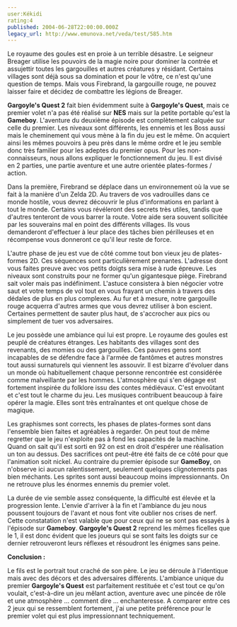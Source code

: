 ```yaml
---
user:Kékidi
rating:4
published: 2004-06-28T22:00:00.000Z
legacy_url: http://www.emunova.net/veda/test/585.htm
---
```

Le royaume des goules est en proie à un terrible désastre. Le seigneur Breager utilise les pouvoirs de la magie noire pour dominer la contrée et assujettir toutes les gargouilles et autres créatures y résidant. Certains villages sont déjà sous sa domination et pour le vôtre, ce n'est qu'une question de temps. Mais vous Firebrand, la gargouille rouge, ne pouvez laisser faire et décidez de combattre les légions de Breager.  

  

**Gargoyle's Quest 2** fait bien évidemment suite à **Gargoyle's Quest**, mais ce premier volet n'a pas été réalisé sur **NES** mais sur la petite portable qu'est la **Gameboy**. L'aventure du deuxième épisode est complètement calquée sur celle du premier. Les niveaux sont différents, les ennemis et les Boss aussi mais le cheminement qui vous mène à la fin du jeu est le même. On acquiert ainsi les mêmes pouvoirs à peu près dans le même ordre et le jeu semble donc très familier pour les adeptes du premier opus. Pour les non-connaisseurs, nous allons expliquer le fonctionnement du jeu. Il est divisé en 2 parties, une partie aventure et une autre orientée plates-formes / action.  

  

Dans la première, Firebrand se déplace dans un environnement où la vue se fait à la manière d'un Zelda 2D. Au travers de vos vadrouilles dans ce monde hostile, vous devrez découvrir le plus d'informations en parlant à tout le monde. Certains vous révéleront des secrets très utiles, tandis que d'autres tenteront de vous barrer la route. Votre aide sera souvent sollicitée par les souverains mal en point des différents villages. Ils vous demanderont d'effectuer à leur place des tâches bien périlleuses et en récompense vous donneront ce qu'il leur reste de force.  

  

L'autre phase de jeu est vue de côté comme tout bon vieux jeu de plates-formes 2D. Ces séquences sont particulièrement prenantes. L'adresse dont vous faites preuve avec vos petits doigts sera mise à rude épreuve. Les niveaux sont construits pour ne former qu'un gigantesque piège. Firebrand sait voler mais pas indéfiniment. L'astuce consistera à bien négocier votre saut et votre temps de vol tout en vous frayant un chemin à travers des dédales de plus en plus complexes. Au fur et à mesure, notre gargouille rouge acquerra d'autres armes que vous devrez utiliser à bon escient. Certaines permettent de sauter plus haut, de s'accrocher aux pics ou simplement de tuer vos adversaires.  

  

Le jeu possède une ambiance qui lui est propre. Le royaume des goules est peuplé de créatures étranges. Les habitants des villages sont des revenants, des momies ou des gargouilles. Ces pauvres gens sont incapables de se défendre face à l'armée de fantômes et autres monstres tout aussi surnaturels qui viennent les assouvir. Il est bizarre d'évoluer dans un monde où habituellement chaque personne rencontrée est considérée comme malveillante par les hommes. L'atmosphère qui s'en dégage est fortement inspirée du folklore issu des contes médiévaux. C'est envoûtant et c'est tout le charme du jeu. Les musiques contribuent beaucoup à faire opérer la magie. Elles sont très entraînantes et ont quelque chose de magique.  

  

Les graphismes sont corrects, les phases de plates-formes sont dans l'ensemble bien faites et agréables à regarder. On peut tout de même regretter que le jeu n'exploite pas à fond les capacités de la machine. Quand on sait qu'il est sorti en 92 on est en droit d'espérer une réalisation un ton au dessus. Des sacrifices ont peut-être été faits de ce côté pour que l'animation soit nickel. Au contraire du premier épisode sur **GameBoy**, on n'observe ici aucun ralentissement, seulement quelques clignotements pas bien méchants. Les sprites sont aussi beaucoup moins impressionnants. On ne retrouve plus les énormes ennemis du premier volet.  

  

La durée de vie semble assez conséquente, la difficulté est élevée et la progression lente. L'envie d'arriver à la fin et l'ambiance du jeu nous poussent toujours de l'avant et nous font vite oublier nos crises de nerf. Cette constatation n'est valable que pour ceux qui ne se sont pas essayés à l'épisode sur **Gameboy**. **Gargoyle's Quest 2** reprend les mêmes ficelles que le 1, il est donc évident que les joueurs qui se sont faits les doigts sur ce dernier retrouveront leurs réflexes et résoudront les énigmes sans peine.  

  

**Conclusion :**  

  

Le fils est le portrait tout craché de son père. Le jeu se déroule à l'identique mais avec des décors et des adversaires différents. L'ambiance unique du premier **Gargoyle's Quest** est parfaitement restituée et c'est tout ce qu'on voulait, c'est-à-dire un jeu mêlant action, aventure avec une pincée de rôle et une atmosphère ... comment dire ... enchanteresse. A comparer entre ces 2 jeux qui se ressemblent fortement, j'ai une petite préférence pour le premier volet qui est plus impressionnant techniquement.